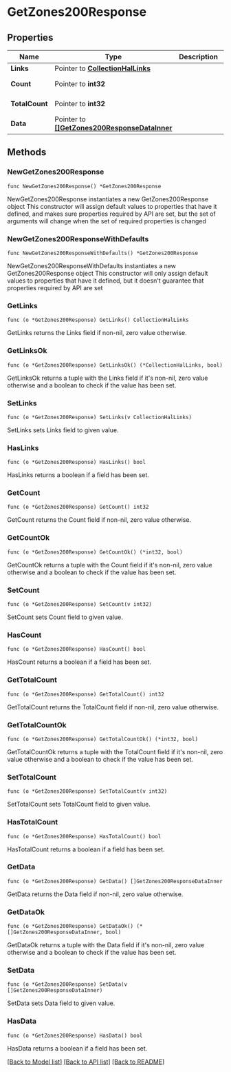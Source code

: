 # GetZones200Response

## Properties

Name | Type | Description | Notes
------------ | ------------- | ------------- | -------------
**Links** | Pointer to [**CollectionHalLinks**](CollectionHalLinks.md) |  | [optional] 
**Count** | Pointer to **int32** |  | [optional] [readonly] 
**TotalCount** | Pointer to **int32** |  | [optional] [readonly] 
**Data** | Pointer to [**[]GetZones200ResponseDataInner**](GetZones200ResponseDataInner.md) |  | [optional] [readonly] 

## Methods

### NewGetZones200Response

`func NewGetZones200Response() *GetZones200Response`

NewGetZones200Response instantiates a new GetZones200Response object
This constructor will assign default values to properties that have it defined,
and makes sure properties required by API are set, but the set of arguments
will change when the set of required properties is changed

### NewGetZones200ResponseWithDefaults

`func NewGetZones200ResponseWithDefaults() *GetZones200Response`

NewGetZones200ResponseWithDefaults instantiates a new GetZones200Response object
This constructor will only assign default values to properties that have it defined,
but it doesn't guarantee that properties required by API are set

### GetLinks

`func (o *GetZones200Response) GetLinks() CollectionHalLinks`

GetLinks returns the Links field if non-nil, zero value otherwise.

### GetLinksOk

`func (o *GetZones200Response) GetLinksOk() (*CollectionHalLinks, bool)`

GetLinksOk returns a tuple with the Links field if it's non-nil, zero value otherwise
and a boolean to check if the value has been set.

### SetLinks

`func (o *GetZones200Response) SetLinks(v CollectionHalLinks)`

SetLinks sets Links field to given value.

### HasLinks

`func (o *GetZones200Response) HasLinks() bool`

HasLinks returns a boolean if a field has been set.

### GetCount

`func (o *GetZones200Response) GetCount() int32`

GetCount returns the Count field if non-nil, zero value otherwise.

### GetCountOk

`func (o *GetZones200Response) GetCountOk() (*int32, bool)`

GetCountOk returns a tuple with the Count field if it's non-nil, zero value otherwise
and a boolean to check if the value has been set.

### SetCount

`func (o *GetZones200Response) SetCount(v int32)`

SetCount sets Count field to given value.

### HasCount

`func (o *GetZones200Response) HasCount() bool`

HasCount returns a boolean if a field has been set.

### GetTotalCount

`func (o *GetZones200Response) GetTotalCount() int32`

GetTotalCount returns the TotalCount field if non-nil, zero value otherwise.

### GetTotalCountOk

`func (o *GetZones200Response) GetTotalCountOk() (*int32, bool)`

GetTotalCountOk returns a tuple with the TotalCount field if it's non-nil, zero value otherwise
and a boolean to check if the value has been set.

### SetTotalCount

`func (o *GetZones200Response) SetTotalCount(v int32)`

SetTotalCount sets TotalCount field to given value.

### HasTotalCount

`func (o *GetZones200Response) HasTotalCount() bool`

HasTotalCount returns a boolean if a field has been set.

### GetData

`func (o *GetZones200Response) GetData() []GetZones200ResponseDataInner`

GetData returns the Data field if non-nil, zero value otherwise.

### GetDataOk

`func (o *GetZones200Response) GetDataOk() (*[]GetZones200ResponseDataInner, bool)`

GetDataOk returns a tuple with the Data field if it's non-nil, zero value otherwise
and a boolean to check if the value has been set.

### SetData

`func (o *GetZones200Response) SetData(v []GetZones200ResponseDataInner)`

SetData sets Data field to given value.

### HasData

`func (o *GetZones200Response) HasData() bool`

HasData returns a boolean if a field has been set.


[[Back to Model list]](../README.md#documentation-for-models) [[Back to API list]](../README.md#documentation-for-api-endpoints) [[Back to README]](../README.md)


